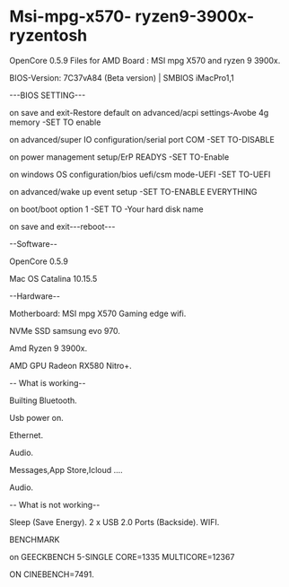 # Msi-mpg-x570- ryzen9-3900x-ryzentosh

OpenCore 0.5.9 Files for AMD Board : MSI mpg X570 and ryzen 9 3900x.

BIOS-Version: 7C37vA84 (Beta version) | SMBIOS iMacPro1,1

---BIOS SETTING---

on save and exit-Restore default
on advanced/acpi settings-Avobe 4g memory           -SET TO enable

on advanced/super IO configuration/serial port COM  -SET TO-DISABLE

on power management setup/ErP READYS                -SET TO-Enable

on windows OS configuration/bios uefi/csm mode-UEFI -SET TO-UEFI

on advanced/wake up event setup                     -SET TO-ENABLE EVERYTHING

on boot/boot option 1                               -SET TO -Your hard disk name

on save and exit---reboot---

--Software--

OpenCore 0.5.9

Mac OS Catalina 10.15.5

--Hardware--

Motherboard: MSI mpg X570 Gaming edge wifi.

NVMe SSD samsung evo 970.

Amd Ryzen 9 3900x.

AMD GPU Radeon RX580 Nitro+.


-- What is working--

Builting Bluetooth.

Usb power on.

Ethernet.

Audio.

Messages,App Store,Icloud ....

Audio.

-- What is not working--

Sleep (Save Energy).
2 x USB 2.0 Ports (Backside).
WIFI.

BENCHMARK

on  GEECKBENCH 5-SINGLE CORE=1335 MULTICORE=12367 

ON CINEBENCH=7491.

